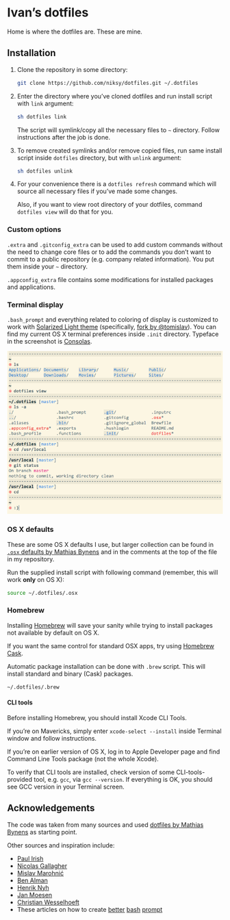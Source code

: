 # Ivan’s dotfiles

Home is where the dotfiles are. These are mine.

## Installation

1. Clone the repository in some directory:  
	
	```bash
	git clone https://github.com/niksy/dotfiles.git ~/.dotfiles
	```

2. Enter the directory where you’ve cloned dotfiles and run install script with `link` argument:  
	
	```bash
	sh dotfiles link
	``` 

	The script will symlink/copy all the necessary files to `~` directory. Follow instructions after the job is done.

3. To remove created symlinks and/or remove copied files, run same install script inside `dotfiles` directory, but with `unlink` argument:

	```bash
	sh dotfiles unlink
	```

4. For your convenience there is a `dotfiles refresh` command which will source all necessary files if you’ve made some changes.
	
	Also, if you want to view root directory of your dotfiles, command `dotfiles view` will do that for you.

### Custom options

`.extra` and `.gitconfig_extra` can be used to add custom commands without the need to change core files or to add the commands you don’t want to commit to a public repository (e.g. company related information). You put them inside your `~` directory.

`.appconfig_extra` file contains some modifications for installed packages and applications.

### Terminal display

`.bash_prompt` and everything related to coloring of display is customized to work with [Solarized Light theme](https://github.com/altercation/solarized) (specifically, [fork by @tomislav](https://github.com/tomislav/osx-terminal.app-colors-solarized)). You can find my current OS X terminal preferences inside `.init` directory. Typeface in the screenshot is [Consolas](http://en.wikipedia.org/wiki/Consolas).

![niksy Terminal display](.init/niksy-ss.png)

### OS X defaults

These are some OS X defaults I use, but larger collection can be found in [`.osx` defaults by Mathias Bynens](https://github.com/mathiasbynens/dotfiles/blob/master/.osx) and in the comments at the top of the file in my repository.  

Run the supplied install script with following command (remember, this will work **only** on OS X):

```bash
source ~/.dotfiles/.osx
```

### Homebrew

Installing [Homebrew](http://brew.sh/) will save your sanity while trying to install packages not available by default on OS X.

If you want the same control for standard OSX apps, try using [Homebrew Cask](http://caskroom.io/).

Automatic package installation can be done with `.brew` script. This will install standard and binary (Cask) packages.

```bash
~/.dotfiles/.brew
```

#### CLI tools

Before installing Homebrew, you should install Xcode CLI Tools.

If you’re on Mavericks, simply enter `xcode-select --install` inside Terminal window and follow instructions.

If you’re on earlier version of OS X, log in to Apple Developer page and find Command Line Tools package (not the whole Xcode).

To verify that CLI tools are installed, check version of some CLI-tools-provided tool, e.g. `gcc`, via `gcc --version`. If everything is OK, you should see GCC version in your Terminal screen.

## Acknowledgements

The code was taken from many sources and used [dotfiles by Mathias Bynens](https://github.com/mathiasbynens/dotfiles) as starting point.

Other sources and inspiration include:

* [Paul Irish](https://github.com/paulirish/dotfiles)
* [Nicolas Gallagher](https://github.com/necolas/dotfiles)
* [Mislav Marohnić](https://github.com/mislav/dotfiles)
* [Ben Alman](https://github.com/cowboy/dotfiles)
* [Henrik Nyh](https://github.com/henrik/dotfiles)
* [Jan Moesen](https://github.com/janmoesen/tilde)
* [Christian Wesselhoeft](https://github.com/xtian/dotfiles)
* These articles on how to create [better](http://lifehacker.com/5840450/add-a-handy-separator-between-commands-in-your-terminal-on-mac-os-x-and-linux) [bash](http://net.tutsplus.com/tutorials/other/how-to-customize-the-command-prompt/) [prompt](http://net.tutsplus.com/tutorials/tools-and-tips/how-to-customize-your-command-prompt/)
